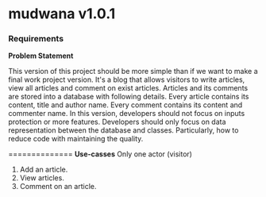 mudwana v1.0.1
==============

<h3>Requirements</h3>
<strong>Problem Statement</strong>
<p>This version of this project should be more simple than if we want to make a final work project version. It's a blog that allows visitors to write articles, view all articles and comment on exist articles. Articles and its comments are stored into a database with following details. Every article contains its content, title and author name. Every comment contains its content and commenter name. In this version, developers should not focus on inputs protection or more features. Developers should only focus on data representation between the database and classes. Particularly, how to reduce code with maintaining the quality.</p>


==============
<strong>Use-casses</strong>
Only one actor (visitor)
1. Add an article.
2. View articles.
3. Comment on an article.
